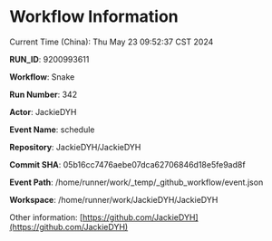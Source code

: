 # Workflow Information

Current Time (China): Thu May 23 09:52:37 CST 2024  

**RUN_ID**: 9200993611  

**Workflow**: Snake  

**Run Number**: 342  

**Actor**: JackieDYH  

**Event Name**: schedule  

**Repository**: JackieDYH/JackieDYH  

**Commit SHA**: 05b16cc7476aebe07dca62706846d18e5fe9ad8f  

**Event Path**: /home/runner/work/_temp/_github_workflow/event.json  

**Workspace**: /home/runner/work/JackieDYH/JackieDYH  

Other information: [https://github.com/JackieDYH](https://github.com/JackieDYH)
